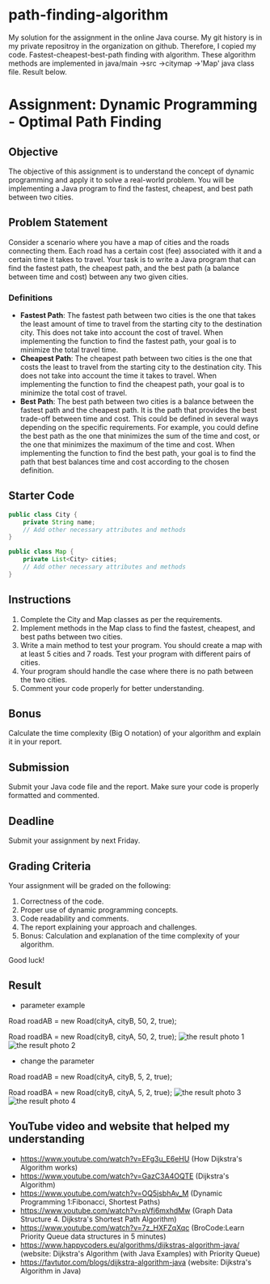 # path-finding-algorithm
My solution for the assignment in the online Java course. My git history is in my private repositroy in the organization on github. Therefore, I copied my code.
Fastest-cheapest-best-path finding with algorithm.
These algorithm methods are implemented in java/main ->src ->citymap ->'Map' java class file.
Result below.

# Assignment: Dynamic Programming - Optimal Path Finding

## Objective
The objective of this assignment is to understand the concept of dynamic programming and apply it to solve a real-world problem. You will be implementing a Java program to find the fastest, cheapest, and best path between two cities.

## Problem Statement
Consider a scenario where you have a map of cities and the roads connecting them. Each road has a certain cost (fee) associated with it and a certain time it takes to travel. Your task is to write a Java program that can find the fastest path, the cheapest path, and the best path (a balance between time and cost) between any two given cities.

### Definitions
- **Fastest Path**: The fastest path between two cities is the one that takes the least amount of time to travel from the starting city to the destination city. This does not take into account the cost of travel. When implementing the function to find the fastest path, your goal is to minimize the total travel time.
- **Cheapest Path**: The cheapest path between two cities is the one that costs the least to travel from the starting city to the destination city. This does not take into account the time it takes to travel. When implementing the function to find the cheapest path, your goal is to minimize the total cost of travel.
- **Best Path**: The best path between two cities is a balance between the fastest path and the cheapest path. It is the path that provides the best trade-off between time and cost. This could be defined in several ways depending on the specific requirements. For example, you could define the best path as the one that minimizes the sum of the time and cost, or the one that minimizes the maximum of the time and cost. When implementing the function to find the best path, your goal is to find the path that best balances time and cost according to the chosen definition.

## Starter Code
```java
public class City {
    private String name;
    // Add other necessary attributes and methods
}

public class Map {
    private List<City> cities;
    // Add other necessary attributes and methods
}
```

## Instructions
1. Complete the City and Map classes as per the requirements.
2. Implement methods in the Map class to find the fastest, cheapest, and best paths between two cities.
3. Write a main method to test your program. You should create a map with at least 5 cities and 7 roads. Test your program with different pairs of cities.
4. Your program should handle the case where there is no path between the two cities.
5. Comment your code properly for better understanding.

## Bonus
Calculate the time complexity (Big O notation) of your algorithm and explain it in your report.

## Submission
Submit your Java code file and the report. Make sure your code is properly formatted and commented.

## Deadline
Submit your assignment by next Friday.

## Grading Criteria
Your assignment will be graded on the following:
1. Correctness of the code.
2. Proper use of dynamic programming concepts.
3. Code readability and comments.
4. The report explaining your approach and challenges.
5. Bonus: Calculation and explanation of the time complexity of your algorithm.

Good luck!

## Result
- parameter example

Road roadAB = new Road(cityA, cityB, 50, 2, true);

Road roadBA = new Road(cityB, cityA, 50, 2, true);
![the result photo 1](java/main/resources/pic1.png)
![the result photo 2](java/main/resources/pic2.png)

- change the parameter

Road roadAB = new Road(cityA, cityB, 5, 2, true);

Road roadBA = new Road(cityB, cityA, 5, 2, true);
![the result photo 3](java/main/resources/pic3.png)
![the result photo 4](java/main/resources/pic4.png)


## YouTube video and website that helped my understanding
- https://www.youtube.com/watch?v=EFg3u_E6eHU (How Dijkstra's Algorithm works)
- https://www.youtube.com/watch?v=GazC3A4OQTE (Dijkstra's Algorithm)
- https://www.youtube.com/watch?v=OQ5jsbhAv_M (Dynamic Programming 1:Fibonacci, Shortest Paths)
- https://www.youtube.com/watch?v=pVfj6mxhdMw (Graph Data Structure 4. Dijkstra's Shortest Path Algorithm)
- https://www.youtube.com/watch?v=7z_HXFZqXqc (BroCode:Learn Priority Queue data structures in 5 minutes)
- https://www.happycoders.eu/algorithms/dijkstras-algorithm-java/ (website: Dijkstra's Algorithm (with Java Examples) with Priority Queue)
- https://favtutor.com/blogs/dijkstra-algorithm-java (website: Dijkstra's Algorithm in Java)








